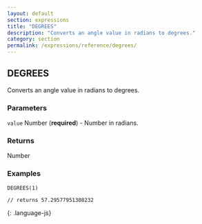 ```yaml
---
layout: default
section: expressions
title: "DEGREES"
description: "Converts an angle value in radians to degrees."
category: section
permalink: /expressions/reference/degrees/
---
```


## DEGREES

Converts an angle value in radians to degrees.

### Parameters

`value` Number (__required__) - Number in radians.

### Returns

Number

### Examples

~~~
DEGREES(1)

// returns 57.29577951308232
~~~
{: .language-js}